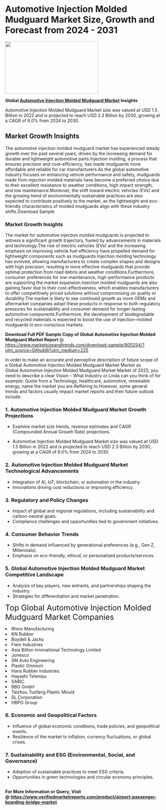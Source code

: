 <H1>Automotive Injection Molded Mudguard Market Size, Growth and Forecast from 2024 - 2031</H1><img class="aligncenter size-medium wp-image-584254" src="https://thirdeyenews.in/wp-content/uploads/2024/09/Global-Market-Research-300x168.jpeg" alt="" width="300" height="168" /><p><strong>Global&nbsp;<a href="https://www.marketsizeandtrends.com/download-sample/805254/?utm_source=Github8j?utm_medium=225">Automotive Injection Molded Mudguard Market</a> Insights</strong></p><p>Automotive Injection Molded Mudguard Market size was valued at USD 1.5 Billion in 2022 and is projected to reach USD 2.3 Billion by 2030, growing at a CAGR of 6.0% from 2024 to 2030.</p><p><h2>Market Growth Insights</h2> The automotive injection molded mudguard market has experienced steady growth over the past several years, driven by the increasing demand for durable and lightweight automotive parts.Injection molding, a process that ensures precision and cost-efficiency, has made mudguards more affordable and reliable for car manufacturers.As the global automotive industry focuses on enhancing vehicle performance and safety, mudguards made from injection molded materials have become a preferred choice due to their excellent resistance to weather conditions, high impact strength, and low maintenance.Moreover, the shift toward electric vehicles (EVs) and the growing trend of environmentally sustainable practices are also expected to contribute positively to the market, as the lightweight and eco-friendly characteristics of molded mudguards align with these industry shifts.Download Sample <h3>Market Growth Insights</h3> The market for automotive injection molded mudguards is projected to witness a significant growth trajectory, fueled by advancements in materials and technology.The rise of electric vehicles (EVs) and the increasing emphasis on improving vehicle fuel efficiency have propelled demand for lightweight components such as mudguards.Injection molding technology has evolved, allowing manufacturers to create complex shapes and designs with high precision, resulting in more effective mudguards that provide optimal protection from road debris and weather conditions.Furthermore, consumer preferences for low-maintenance, high-performance products are supporting the market expansion.Injection molded mudguards are also gaining favor due to their cost-effectiveness, which enables manufacturers to offer competitively priced solutions without compromising on quality or durability.The market is likely to see continued growth as more OEMs and aftermarket companies adopt these products in response to both regulatory pressures for sustainability and consumer demand for longer-lasting automotive components.Furthermore, the development of biodegradable and recycled materials is expected to boost the use of injection-molded mudguards in eco-conscious markets.</p><p><span class=""><strong>Download Full PDF Sample Copy of Global Automotive Injection Molded Mudguard Market Report</strong> @ <a href="https://www.marketsizeandtrends.com/download-sample/805254/?utm_source=Github8j?utm_medium=225" target="_blank">https://www.marketsizeandtrends.com/download-sample/805254/?utm_source=Github8j?utm_medium=225</a></span></p><p>In order to make an accurate and perceptive description of future scope of a Global&nbsp;Automotive Injection Molded Mudguard Market Market as Global&nbsp;Automotive Injection Molded Mudguard Market Market of 2025, you need to describe a clear Vision &ndash; What Industry or Linda can you think of for example: Quote from a Technology, healthcare, automotive, renewable energy, name the market you are Reffering to.However, some general trends and factors usually impact market reports and their future outlook include:</p><h3>1.&nbsp;<strong>Automotive Injection Molded Mudguard Market Growth Projections</strong></h3><ul><li>Examine market size trends, revenue estimates and CAGR (Compounded Annual Growth Rate) projections.</li><li><p>Automotive Injection Molded Mudguard Market size was valued at USD 1.5 Billion in 2022 and is projected to reach USD 2.3 Billion by 2030, growing at a CAGR of 6.0% from 2024 to 2030.</p></li></ul><h3>2.&nbsp;<strong>Automotive Injection Molded Mudguard Market Technological Advancements</strong></h3><ul><li>Integration of AI, IoT, blockchain, or automation in the industry.</li><li>Innovations driving cost reductions or improving efficiency.</li></ul><h3>3.&nbsp;<strong>Regulatory and Policy Changes</strong></h3><ul><li>Impact of global and regional regulations, including sustainability and carbon-neutral goals.</li><li>Compliance challenges and opportunities tied to government initiatives.</li></ul><h3>4.&nbsp;<strong>Consumer Behavior Trends</strong></h3><ul><li>Shifts in demand influenced by generational preferences (e.g., Gen Z, Millennials).</li><li>Emphasis on eco-friendly, ethical, or personalized products/services.</li></ul><h3>5.&nbsp;<strong>Global Automotive Injection Molded Mudguard Market Competitive Landscape</strong></h3><ul><li>Analysis of key players, new entrants, and partnerships shaping the industry.</li><li>Strategies for differentiation and market penetration.</li></ul><p data-pm-slice="1 1 []"><span style="color: inherit; font-family: inherit; font-size: 25px;">Top Global Automotive Injection Molded Mudguard Market Companies</span></p><div class="" data-test-id=""><p><li>Rhino Manufacturing</li><li> KN Rubber</li><li> Boydell & Jacks</li><li> Fiem Industries</li><li> Asia Billion Innovational Technology Limited</li><li> Jonesco</li><li> SM Auto Engineering</li><li> Plastic Omnium</li><li> Hans Rubber Industries</li><li> Hayashi Telempu</li><li> SABIC</li><li> BBG GmbH</li><li> Taizhou Tuofang Plastic Mould</li><li> SL Corporation</li><li> HBPO Group</li></p></div><h3>6.&nbsp;<strong>Economic and Geopolitical Factors</strong></h3><ul><li>Influence of global economic conditions, trade policies, and geopolitical events.</li><li>Resilience of the market to inflation, currency fluctuations, or global crises.</li></ul><h3>7.&nbsp;<strong>Sustainability and ESG (Environmental, Social, and Governance)</strong></h3><ul><li>Adoption of sustainable practices to meet ESG criteria.</li><li>Opportunities in green technologies and circular economy principles.</li></ul><h2><strong style="font-size: 14px;">For More Information or Query, Visit @&nbsp;</strong><a style="background-color: #ffffff; font-size: 14px;" href="https://www.marketsizeandtrends.com/report/automotive-injection-molded-mudguard-market/" target="_blank">https://www.verifiedmarketreports.com/product/airport-passenger-boarding-bridge-market</a></h2>